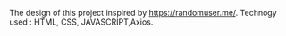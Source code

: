 The design of this project inspired by https://randomuser.me/.
Technogy used : HTML, CSS, JAVASCRIPT,Axios.
